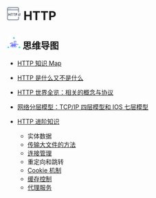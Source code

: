 # <img src="./Assets/icons/http.png" width="31px" height="30px"> HTTP

## <img src="./Assets/icons/思维导图.png" width="31px" height="30px"> 思维导图

- [HTTP 知识 Map](/Notes/HTTP/HTTP知识Map.md)

- [HTTP 是什么又不是什么](/Notes/HTTP/HTTP是什么又不是什么.md)

- [HTTP 世界全览：相关的概念与协议](/Notes/HTTP/HTTP世界全览：相关的概念与协议.md)

- [网络分层模型：TCP/IP 四层模型和 IOS 七层模型](/Notes/HTTP/网络分层模型.md)

- [HTTP 进阶知识](/Notes/HTTP/HTTP进阶知识.md)
  - 实体数据
  - [传输大文件的方法](/Notes/HTTP/HTTP传输大文件的方法.md)
  - [连接管理](/Notes/HTTP/HTTP连接管理.md)
  - 重定向和跳转
  - [Cookie 机制](/Notes/HTTP/Cookie机制.md)
  - [缓存控制](/Notes/HTTP/HTTP缓存控制.md)
  - [代理服务](/Notes/HTTP/HTTP代理服务.md)
